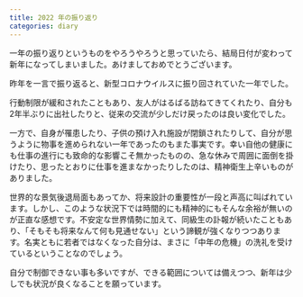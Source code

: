 ```yaml
---
title: 2022 年の振り返り
categories: diary
---
```


一年の振り返りというものをやろうやろうと思っていたら、結局日付が変わって新年になってしまいました。あけましておめでとうございます。

昨年を一言で振り返ると、新型コロナウイルスに振り回されていた一年でした。

行動制限が緩和されたこともあり、友人がはるばる訪ねてきてくれたり、自分も2年半ぶりに出社したりと、従来の交流が少しだけ戻ったのは良い変化でした。

一方で、自身が罹患したり、子供の預け入れ施設が閉鎖されたりして、自分が思うように物事を進められない一年であったのもまた事実です。幸い自他の健康にも仕事の進行にも致命的な影響こそ無かったものの、急な休みで周囲に面倒を掛けたり、思ったとおりに仕事を進まなかったりしたのは、精神衛生上辛いものがありました。

世界的な景気後退局面もあってか、将来設計の重要性が一段と声高に叫ばれています。しかし、このような状況下では時間的にも精神的にもそんな余裕が無いのが正直な感想です。不安定な世界情勢に加えて、同級生の訃報が続いたこともあり、「そもそも将来なんて何も見通せない」という諦観が強くなりつつあります。名実ともに若者ではなくなった自分は、まさに「中年の危機」の洗礼を受けているということなのでしょう。

自分で制御できない事も多いですが、できる範囲については備えつつ、新年は少しでも状況が良くなることを願っています。
